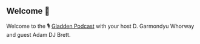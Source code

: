 ## Welcome 👋

Welcome to the 🎙 [Gladden Podcast](facebook.com/gladdenpodcast) with your host D. Garmondyu Whorway and guest Adam DJ Brett.
